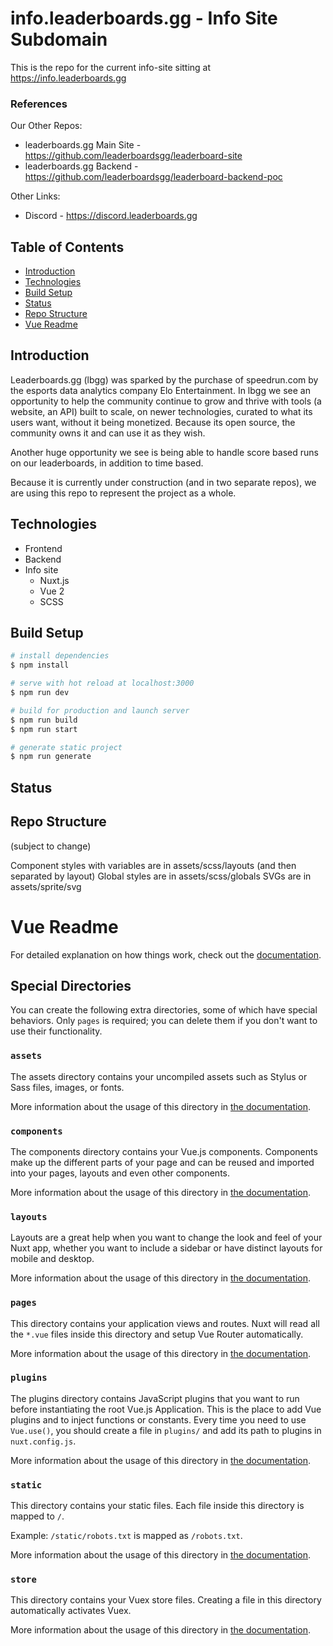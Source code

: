 # info.leaderboards.gg - Info Site Subdomain
This is the repo for the current info-site sitting at https://info.leaderboards.gg

### References

Our Other Repos:
- leaderboards.gg Main Site - https://github.com/leaderboardsgg/leaderboard-site
- leaderboards.gg Backend - https://github.com/leaderboardsgg/leaderboard-backend-poc

Other Links:
- Discord - https://discord.leaderboards.gg

## Table of Contents
- [Introduction](#introduction)
- [Technologies](#technologies)
- [Build Setup](#build-setup)
- [Status](#status)
- [Repo Structure](#repo-structure)
- [Vue Readme](#vue-readme)

## Introduction
Leaderboards.gg (lbgg) was sparked by the purchase of speedrun.com by the esports data analytics company Elo Entertainment. In lbgg we see an opportunity to help the community continue to grow and thrive with tools (a website, an API) built to scale, on newer technologies, curated to what its users want, without it being monetized. Because its open source, the community owns it and can use it as they wish.

Another huge opportunity we see is being able to handle score based runs on our leaderboards, in addition to time based.

Because it is currently under construction (and in two separate repos), we are using this repo to represent the project as a whole.

## Technologies
- Frontend
- Backend
- Info site
  - Nuxt.js
  - Vue 2
  - SCSS

## Build Setup

```bash
# install dependencies
$ npm install

# serve with hot reload at localhost:3000
$ npm run dev

# build for production and launch server
$ npm run build
$ npm run start

# generate static project
$ npm run generate
```

## Status

## Repo Structure 
(subject to change)

Component styles with variables are in assets/scss/layouts (and then separated by layout)
Global styles are in assets/scss/globals
SVGs are in assets/sprite/svg

# Vue Readme
For detailed explanation on how things work, check out the [documentation](https://nuxtjs.org).

## Special Directories

You can create the following extra directories, some of which have special behaviors. Only `pages` is required; you can delete them if you don't want to use their functionality.

### `assets`

The assets directory contains your uncompiled assets such as Stylus or Sass files, images, or fonts.

More information about the usage of this directory in [the documentation](https://nuxtjs.org/docs/2.x/directory-structure/assets).

### `components`

The components directory contains your Vue.js components. Components make up the different parts of your page and can be reused and imported into your pages, layouts and even other components.

More information about the usage of this directory in [the documentation](https://nuxtjs.org/docs/2.x/directory-structure/components).

### `layouts`

Layouts are a great help when you want to change the look and feel of your Nuxt app, whether you want to include a sidebar or have distinct layouts for mobile and desktop.

More information about the usage of this directory in [the documentation](https://nuxtjs.org/docs/2.x/directory-structure/layouts).

### `pages`

This directory contains your application views and routes. Nuxt will read all the `*.vue` files inside this directory and setup Vue Router automatically.

More information about the usage of this directory in [the documentation](https://nuxtjs.org/docs/2.x/get-started/routing).

### `plugins`

The plugins directory contains JavaScript plugins that you want to run before instantiating the root Vue.js Application. This is the place to add Vue plugins and to inject functions or constants. Every time you need to use `Vue.use()`, you should create a file in `plugins/` and add its path to plugins in `nuxt.config.js`.

More information about the usage of this directory in [the documentation](https://nuxtjs.org/docs/2.x/directory-structure/plugins).

### `static`

This directory contains your static files. Each file inside this directory is mapped to `/`.

Example: `/static/robots.txt` is mapped as `/robots.txt`.

More information about the usage of this directory in [the documentation](https://nuxtjs.org/docs/2.x/directory-structure/static).

### `store`

This directory contains your Vuex store files. Creating a file in this directory automatically activates Vuex.

More information about the usage of this directory in [the documentation](https://nuxtjs.org/docs/2.x/directory-structure/store).
